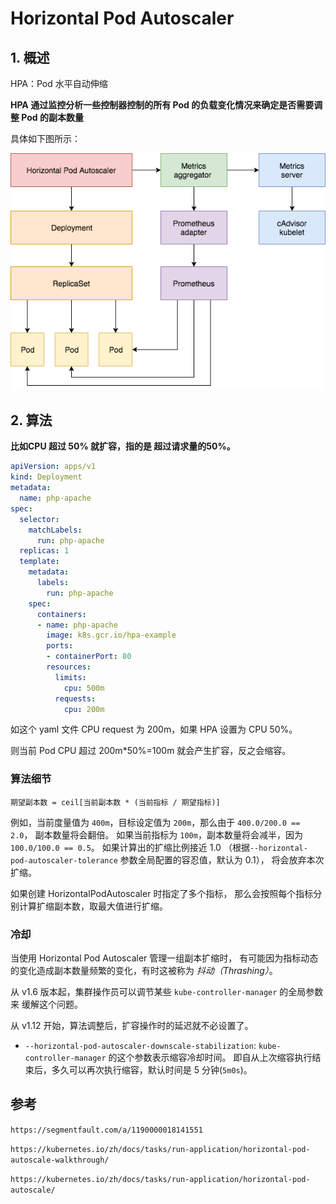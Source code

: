 # Horizontal Pod Autoscaler

## 1. 概述

HPA：Pod 水平自动伸缩

**HPA 通过监控分析一些控制器控制的所有 Pod 的负载变化情况来确定是否需要调整 Pod 的副本数量**

具体如下图所示：

![](assets/hpa-arch.png)



## 2. 算法

**比如CPU 超过 50% 就扩容，指的是 超过请求量的50%。**

```yaml
apiVersion: apps/v1
kind: Deployment
metadata:
  name: php-apache
spec:
  selector:
    matchLabels:
      run: php-apache
  replicas: 1
  template:
    metadata:
      labels:
        run: php-apache
    spec:
      containers:
      - name: php-apache
        image: k8s.gcr.io/hpa-example
        ports:
        - containerPort: 80
        resources:
          limits:
            cpu: 500m
          requests:
            cpu: 200m
```

如这个 yaml 文件 CPU request 为 200m，如果 HPA 设置为 CPU 50%。

则当前 Pod CPU 超过 200m*50%=100m 就会产生扩容，反之会缩容。



### 算法细节

```
期望副本数 = ceil[当前副本数 * (当前指标 / 期望指标)]
```

例如，当前度量值为 `400m`，目标设定值为 `200m`，那么由于 `400.0/200.0 == 2.0`， 副本数量将会翻倍。 如果当前指标为 `100m`，副本数量将会减半，因为`100.0/100.0 == 0.5`。 如果计算出的扩缩比例接近 1.0 （根据`--horizontal-pod-autoscaler-tolerance` 参数全局配置的容忍值，默认为 0.1）， 将会放弃本次扩缩。

如果创建 HorizontalPodAutoscaler 时指定了多个指标， 那么会按照每个指标分别计算扩缩副本数，取最大值进行扩缩。 

### 冷却

当使用 Horizontal Pod Autoscaler 管理一组副本扩缩时， 有可能因为指标动态的变化造成副本数量频繁的变化，有时这被称为 *抖动（Thrashing）*。

从 v1.6 版本起，集群操作员可以调节某些 `kube-controller-manager` 的全局参数来 缓解这个问题。

从 v1.12 开始，算法调整后，扩容操作时的延迟就不必设置了。

- `--horizontal-pod-autoscaler-downscale-stabilization`: `kube-controller-manager` 的这个参数表示缩容冷却时间。 即自从上次缩容执行结束后，多久可以再次执行缩容，默认时间是 5 分钟(`5m0s`)。







## 参考

`https://segmentfault.com/a/1190000018141551`

`https://kubernetes.io/zh/docs/tasks/run-application/horizontal-pod-autoscale-walkthrough/`

`https://kubernetes.io/zh/docs/tasks/run-application/horizontal-pod-autoscale/`